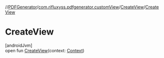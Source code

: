 //[PDFGenerator](../../../index.md)/[com.rifluxyss.pdfgenerator.customView](../index.md)/[CreateView](index.md)/[CreateView](-create-view.md)

# CreateView

[androidJvm]\
open fun [CreateView](-create-view.md)(context: [Context](https://developer.android.com/reference/kotlin/android/content/Context.html))
